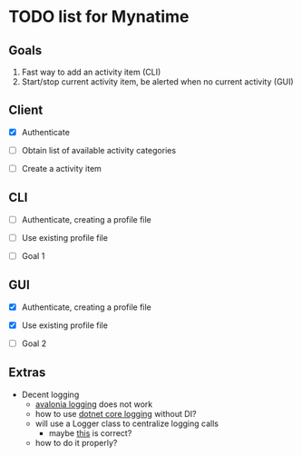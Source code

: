 
TODO list for Mynatime
======================

Goals
------------------

1. Fast way to add an activity item (CLI)
2. Start/stop current activity item, be alerted when no current activity (GUI)


Client
------------------

- [x] Authenticate
- [ ] Obtain list of available activity categories
- [ ] Create a activity item


CLI
------------------

- [ ] Authenticate, creating a profile file
- [ ] Use existing profile file
- [ ] Goal 1


GUI
------------------

- [x] Authenticate, creating a profile file
- [x] Use existing profile file
- [ ] Goal 2


Extras
------------------

- Decent logging
    - [avalonia logging](https://docs.avaloniaui.net/docs/getting-started/logging-errors-and-warnings) does not work
    - how to use [dotnet core logging](https://docs.microsoft.com/en-us/dotnet/core/extensions/logging?tabs=command-line) without DI?
    - will use a Logger class to centralize logging calls
        - maybe [this](https://github.com/zkSNACKs/WalletWasabi/blob/3b56845466b6d228585d879c18ca3dc79e2e80dd/WalletWasabi/Logging/Logger.cs) is correct?
    - how to do it properly?

